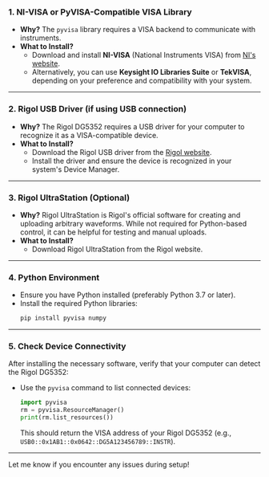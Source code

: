 

### 1. **NI-VISA or PyVISA-Compatible VISA Library**
- **Why?** The `pyvisa` library requires a VISA backend to communicate with instruments.
- **What to Install?**
  - Download and install **NI-VISA** (National Instruments VISA) from [NI's website](https://www.ni.com/en-us/support/downloads/drivers/download.ni-visa.html).
  - Alternatively, you can use **Keysight IO Libraries Suite** or **TekVISA**, depending on your preference and compatibility with your system.

---

### 2. **Rigol USB Driver (if using USB connection)**
- **Why?** The Rigol DG5352 requires a USB driver for your computer to recognize it as a VISA-compatible device.
- **What to Install?**
  - Download the Rigol USB driver from the [Rigol website](https://www.rigolna.com/).
  - Install the driver and ensure the device is recognized in your system's Device Manager.

---

### 3. **Rigol UltraStation (Optional)**
- **Why?** Rigol UltraStation is Rigol's official software for creating and uploading arbitrary waveforms. While not required for Python-based control, it can be helpful for testing and manual uploads.
- **What to Install?**
  - Download Rigol UltraStation from the Rigol website.

---

### 4. **Python Environment**
- Ensure you have Python installed (preferably Python 3.7 or later).
- Install the required Python libraries:
  ```bash
  pip install pyvisa numpy
  ```

---

### 5. **Check Device Connectivity**
After installing the necessary software, verify that your computer can detect the Rigol DG5352:
- Use the `pyvisa` command to list connected devices:
  ```python
  import pyvisa
  rm = pyvisa.ResourceManager()
  print(rm.list_resources())
  ```
  This should return the VISA address of your Rigol DG5352 (e.g., `USB0::0x1AB1::0x0642::DG5A123456789::INSTR`).

---

Let me know if you encounter any issues during setup!